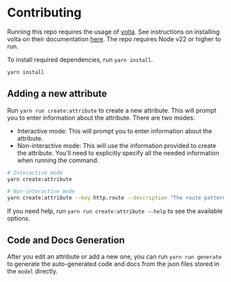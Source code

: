 # Contributing

Running this repo requires the usage of [volta](https://volta.sh/). See instructions on installing volta on their documentation [here](https://docs.volta.sh/guide/getting-started). The repo requires Node v22 or higher to run.

To install required dependencies, run `yarn install`.

```bash
yarn install
```

## Adding a new attribute

Run `yarn run create:attribute` to create a new attribute. This will prompt you to enter information about the attribute. There are two modes:

- Interactive mode: This will prompt you to enter information about the attribute.
- Non-interactive mode: This will use the information provided to create the attribute. You'll need to explicitly specify all the needed information when running the command.

```bash
# Interactive mode
yarn create:attribute

# Non-interactive mode
yarn create:attribute --key http.route --description "The route pattern of the request" --type string --has_pii false --is_in_otel true --example "/users/:id"
```

If you need help, run `yarn run create:attribute --help` to see the available options.

## Code and Docs Generation

After you edit an attribute or add a new one, you can run `yarn run generate` to generate the auto-generated code and docs from the json files stored in the `model` directly.
